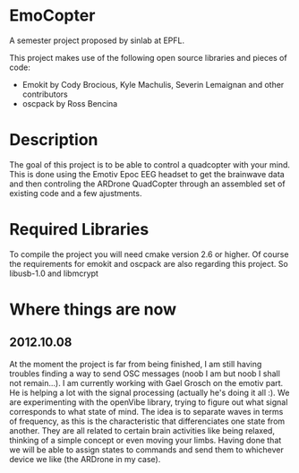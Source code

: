 EmoCopter
=========

A semester project proposed by sinlab at EPFL.

This project makes use of the following open source libraries and pieces of code:
- Emokit by Cody Brocious, Kyle Machulis, Severin Lemaignan and other contributors
- oscpack by Ross Bencina


Description
===========

The goal of this project is to be able to control a quadcopter with your mind. 
This is done using the Emotiv Epoc EEG headset to get the brainwave data and 
then controling the ARDrone QuadCopter through an assembled set of existing 
code and a few ajustments.


Required Libraries
==================

To compile the project you will need cmake version 2.6 or higher.
Of course the requirements for emokit and oscpack are also regarding this project. 
So libusb-1.0 and libmcrypt


Where things are now
====================

2012.10.08
----------
At the moment the project is far from being finished, I am still having troubles 
finding a way to send OSC messages (noob I am but noob I shall not remain...).
I am currently working with Gael Grosch on the emotiv part. He is helping a lot 
with the signal processing (actually he's doing it all :).
We are experimenting with the openVibe library, trying to figure out what signal 
corresponds to what state of mind.
The idea is to separate waves in terms of frequency, as this is the characteristic 
that differenciates one state from another. They are all related to certain brain 
activities like being relaxed, thinking of a simple concept or even moving your limbs.
Having done that we will be able to assign states to commands and send them to whichever 
device we like (the ARDrone in my case).
